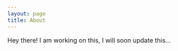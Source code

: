 ```yaml
---
layout: page
title: About
---
```


<p class="message">
  Hey there! I am working on this, I will soon update this...  
</p>
